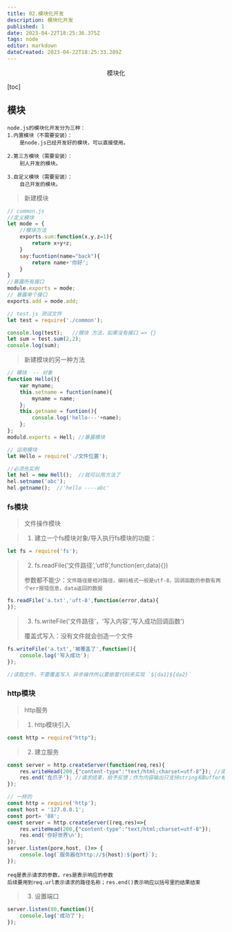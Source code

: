 ```yaml
---
title: 02.模块化开发
description: 模块化开发
published: 1
date: 2023-04-22T18:25:36.375Z
tags: node
editor: markdown
dateCreated: 2023-04-22T18:25:33.289Z
---
```


<center>模块化</center>

[toc]

## 模块

```
node.js的模块化开发分为三种：
1.内置模块（不需要安装）：
    是node.js已经开发好的模块，可以直接使用。
    
2.第三方模块（需要安装）：
    别人开发的模块。
    
3.自定义模块（需要安装）：
    自己开发的模块。
```



> 新建模块

```js
// common.js
//定义模块
let mode = {
    //模块方法
	exports.sum:function(x,y,z=1){
        return x+y+z;
	}
    say:fucntion(name="back"){
        return name+'你好';
	}
}
//暴露所有接口
module.exports = mode;
// 暴露单个接口
exports.add = mode.add;
```

````js
// test.js 测试文件
let test = require('./common');

console.log(test);   //模块 方法，如果没有接口 => {}
let sum = test.sum(2,2);
console.log(sum);  
````

> 新建模块的另一种方法

```js
// 模块  -- 对象
function Hello(){
    var myname;
    this.setname = fucntion(name){
		myname = name;
    };
    this.getname = funtion(){
		console.log('hello---'+name);
    };
};
moduld.exports = Hell; //暴露模块

// 运用模块
let Hello = require('./文件位置');

//必须先实例
let hel = new Hell();  //就可以用方法了
hel.setname('abc');
hel.getname();  //'hello ----abc'
```









### fs模块

> 文件操作模块



> 1. 建立一个fs模块对象/导入执行fs模块的功能：

```js
let fs = require('fs');
```



> 2. fs.readFile(‘文件路径’,‘utf8’,function(err,data){})
>
> 参数都不能少：`文件路径是相对路径，编码格式一般是utf-8，回调函数的参数有两个err报错信息，data返回的数据`

```js
fs.readFile('a.txt','uft-8',function(error,data){
});
```



> 3. fs.writeFile('文件路径'，'写入内容',’写入成功回调函数‘)
>
> 覆盖式写入：没有文件就会创造一个文件

```js
fs.writeFile('a.txt','被覆盖了',function(){
	console.log('写入成功');
});

//读取文件，不要覆盖写入 异步操作所以要嵌套代码来实现 `${da1}${da2}`
```





### http模块

> http服务



> 1. http模块引入

```js
const http = require("http");
```



> 2. 建立服务

```js
const server = http.createServer(function(req,res){
    res.writeHead(200,{"content-type":"text/html;charset=utf-8"}); //请求头
    res.end('在爪子'); //请求结束，给予反馈；作为内容输出只支持string和Buffer格式。
});

// 一样的
const http = require('http');
const host = '127.0.0.1';
const port= '88';
const server = http.createServer((req,res)=>{
    res.writeHead(200,{"content-type":"text/html;charset=utf-8"});
    res.end('你好世界\n');
});
server.listen(pore,host, ()=> {
    console.log(`服务器在http://${host}:${port}`);
});
```

```
req是表示请求的参数，res是表示响应的参数
后续要用到req.url表示请求的路径名称；res.end()表示响应以括号里的结果结束
```



> 3. 设置端口

```js
server.listen(80,function(){
    console.log('成功了');
});
```

